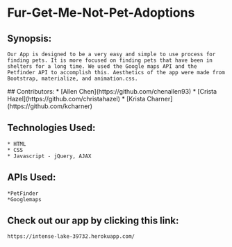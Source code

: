 # Fur-Get-Me-Not-Pet-Adoptions
## Synopsis:
    Our App is designed to be a very easy and simple to use process for finding pets. It is more focused on finding pets that have been in shelters for a long time. We used the Google maps API and the Petfinder API to accomplish this. Aesthetics of the app were made from Bootstrap, materialize, and animation.css.
<blockquote class="imgur-embed-pub" lang="en" data-id="xKlsO2D"><a href="//imgur.com/xKlsO2D"></a></blockquote><script async src="//s.imgur.com/min/embed.js" charset="utf-8"></script>
## Contributors:
* [Allen Chen](https://github.com/chenallen93)
* [Crista Hazel](https://github.com/christahazel)
* [Krista Charner](https://github.com/kcharner)

## Technologies Used:
    * HTML
    * CSS
    * Javascript - jQuery, AJAX
## APIs Used:
    *PetFinder
    *Googlemaps

## Check out our app by clicking this link:
    https://intense-lake-39732.herokuapp.com/


